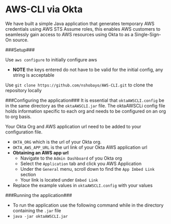 # AWS-CLI via Okta


We have built a simple Java application that generates temporary AWS credentials using AWS STS Assume roles, this enables AWS customers to seamlessly gain access to AWS resources using Okta to as a Single-Sign-On source.

###Setup###
  
  Use ```aws configure``` to initially configure aws 
  
  -  **NOTE** the keys entered do not have to be valid for the initial config, any string is acceptable

Use ```git clone https://github.com/nshobayo/AWS-CLI.git``` to clone the repository locally

###Configuring the application###
  It is essential that ```oktaAWSCLI.config``` be in the same directory as the ```oktaAWSCLI.jar``` file. The oktaAWSCLi config file holds information specific to each org and needs to be configured on an org to org basis. 

  Your Okta Org and AWS application url need to be added to your configuration file.
  - ```OKTA_ORG``` which is the url of your Okta org.
  - ```OKTA_AWS_APP_URL``` is the url link of your Okta AWS application url
  - **Obtaining an AWS app url**
    - Navigate to the ```Admin Dashboard``` of you Okta org 
    - Select the ```Application``` tab and click you AWS Application 
    - Under the ```General``` menu, scroll down to find the ```App Imbed Link``` section 
    - Your link is located under ```Embed Link``` 
  - Replace the example values in ```oktaAWSCLI.config``` with your values

###Running the application###
  - To run the application use the following command while in the directory containing the ```.jar``` file
  - ```java -jar oktaAWSCLI.jar```
  
